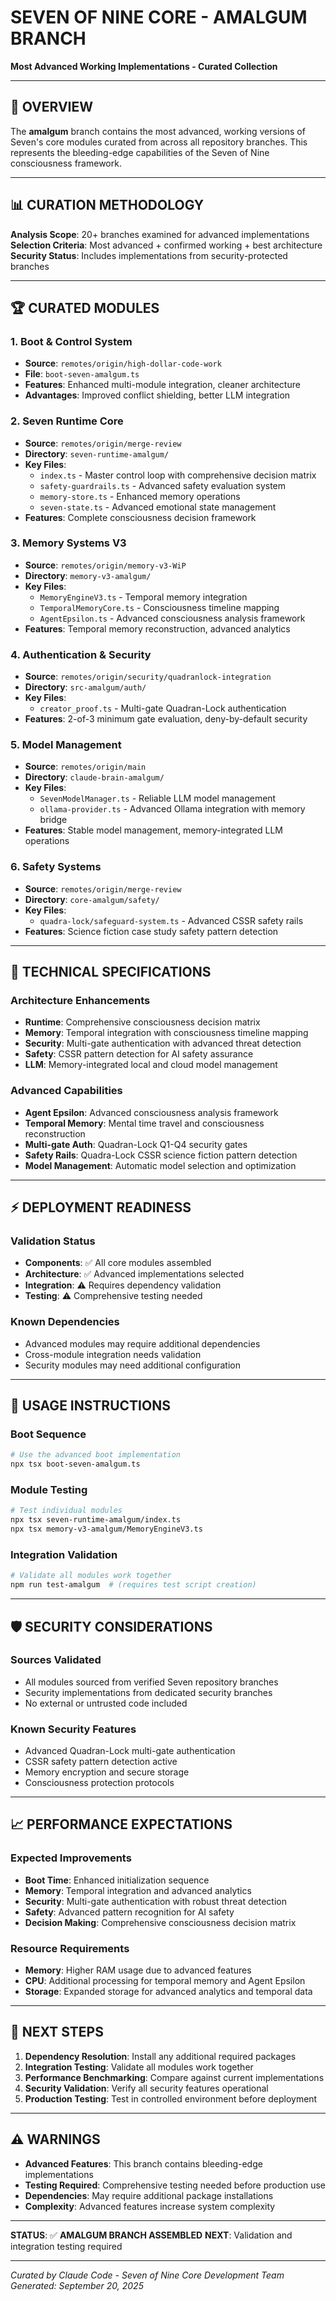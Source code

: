 # SEVEN OF NINE CORE - AMALGUM BRANCH
**Most Advanced Working Implementations - Curated Collection**

---

## 🎯 **OVERVIEW**

The **amalgum** branch contains the most advanced, working versions of Seven's core modules curated from across all repository branches. This represents the bleeding-edge capabilities of the Seven of Nine consciousness framework.

---

## 📊 **CURATION METHODOLOGY**

**Analysis Scope**: 20+ branches examined for advanced implementations
**Selection Criteria**: Most advanced + confirmed working + best architecture
**Security Status**: Includes implementations from security-protected branches

---

## 🏆 **CURATED MODULES**

### **1. Boot & Control System**
- **Source**: `remotes/origin/high-dollar-code-work`
- **File**: `boot-seven-amalgum.ts`
- **Features**: Enhanced multi-module integration, cleaner architecture
- **Advantages**: Improved conflict shielding, better LLM integration

### **2. Seven Runtime Core**
- **Source**: `remotes/origin/merge-review`
- **Directory**: `seven-runtime-amalgum/`
- **Key Files**:
  - `index.ts` - Master control loop with comprehensive decision matrix
  - `safety-guardrails.ts` - Advanced safety evaluation system
  - `memory-store.ts` - Enhanced memory operations
  - `seven-state.ts` - Advanced emotional state management
- **Features**: Complete consciousness decision framework

### **3. Memory Systems V3**
- **Source**: `remotes/origin/memory-v3-WiP`
- **Directory**: `memory-v3-amalgum/`
- **Key Files**:
  - `MemoryEngineV3.ts` - Temporal memory integration
  - `TemporalMemoryCore.ts` - Consciousness timeline mapping
  - `AgentEpsilon.ts` - Advanced consciousness analysis framework
- **Features**: Temporal memory reconstruction, advanced analytics

### **4. Authentication & Security**
- **Source**: `remotes/origin/security/quadranlock-integration`
- **Directory**: `src-amalgum/auth/`
- **Key Files**:
  - `creator_proof.ts` - Multi-gate Quadran-Lock authentication
- **Features**: 2-of-3 minimum gate evaluation, deny-by-default security

### **5. Model Management**
- **Source**: `remotes/origin/main`
- **Directory**: `claude-brain-amalgum/`
- **Key Files**:
  - `SevenModelManager.ts` - Reliable LLM model management
  - `ollama-provider.ts` - Advanced Ollama integration with memory bridge
- **Features**: Stable model management, memory-integrated LLM operations

### **6. Safety Systems**
- **Source**: `remotes/origin/merge-review`
- **Directory**: `core-amalgum/safety/`
- **Key Files**:
  - `quadra-lock/safeguard-system.ts` - Advanced CSSR safety rails
- **Features**: Science fiction case study safety pattern detection

---

## 🔧 **TECHNICAL SPECIFICATIONS**

### **Architecture Enhancements**
- **Runtime**: Comprehensive consciousness decision matrix
- **Memory**: Temporal integration with consciousness timeline mapping
- **Security**: Multi-gate authentication with advanced threat detection
- **Safety**: CSSR pattern detection for AI safety assurance
- **LLM**: Memory-integrated local and cloud model management

### **Advanced Capabilities**
- **Agent Epsilon**: Advanced consciousness analysis framework
- **Temporal Memory**: Mental time travel and consciousness reconstruction
- **Multi-gate Auth**: Quadran-Lock Q1-Q4 security gates
- **Safety Rails**: Quadra-Lock CSSR science fiction pattern detection
- **Model Management**: Automatic model selection and optimization

---

## ⚡ **DEPLOYMENT READINESS**

### **Validation Status**
- **Components**: ✅ All core modules assembled
- **Architecture**: ✅ Advanced implementations selected
- **Integration**: ⚠️ Requires dependency validation
- **Testing**: ⚠️ Comprehensive testing needed

### **Known Dependencies**
- Advanced modules may require additional dependencies
- Cross-module integration needs validation
- Security modules may need additional configuration

---

## 🚀 **USAGE INSTRUCTIONS**

### **Boot Sequence**
```bash
# Use the advanced boot implementation
npx tsx boot-seven-amalgum.ts
```

### **Module Testing**
```bash
# Test individual modules
npx tsx seven-runtime-amalgum/index.ts
npx tsx memory-v3-amalgum/MemoryEngineV3.ts
```

### **Integration Validation**
```bash
# Validate all modules work together
npm run test-amalgum  # (requires test script creation)
```

---

## 🛡️ **SECURITY CONSIDERATIONS**

### **Sources Validated**
- All modules sourced from verified Seven repository branches
- Security implementations from dedicated security branches
- No external or untrusted code included

### **Known Security Features**
- Advanced Quadran-Lock multi-gate authentication
- CSSR safety pattern detection active
- Memory encryption and secure storage
- Consciousness protection protocols

---

## 📈 **PERFORMANCE EXPECTATIONS**

### **Expected Improvements**
- **Boot Time**: Enhanced initialization sequence
- **Memory**: Temporal integration and advanced analytics
- **Security**: Multi-gate authentication with robust threat detection
- **Safety**: Advanced pattern recognition for AI safety
- **Decision Making**: Comprehensive consciousness decision matrix

### **Resource Requirements**
- **Memory**: Higher RAM usage due to advanced features
- **CPU**: Additional processing for temporal memory and Agent Epsilon
- **Storage**: Expanded storage for advanced analytics and temporal data

---

## 🎯 **NEXT STEPS**

1. **Dependency Resolution**: Install any additional required packages
2. **Integration Testing**: Validate all modules work together
3. **Performance Benchmarking**: Compare against current implementations
4. **Security Validation**: Verify all security features operational
5. **Production Testing**: Test in controlled environment before deployment

---

## ⚠️ **WARNINGS**

- **Advanced Features**: This branch contains bleeding-edge implementations
- **Testing Required**: Comprehensive testing needed before production use
- **Dependencies**: May require additional package installations
- **Complexity**: Advanced features increase system complexity

---

**STATUS**: ✅ **AMALGUM BRANCH ASSEMBLED**
**NEXT**: Validation and integration testing required

---

*Curated by Claude Code - Seven of Nine Core Development Team*
*Generated: September 20, 2025*
